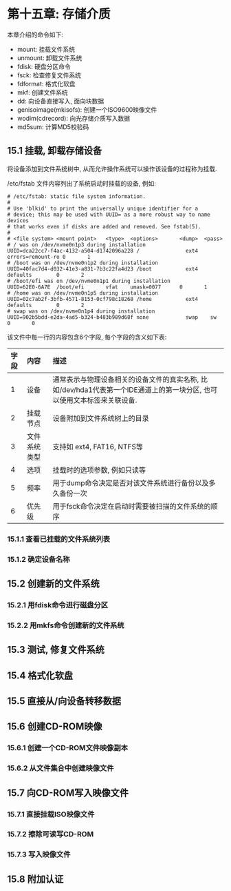 # 第十五章: 存储介质 #

本章介绍的命令如下:

- mount: 挂载文件系统
- unmount: 卸载文件系统
- fdisk: 硬盘分区命令
- fsck: 检查修复文件系统
- fdformat: 格式化软盘
- mkf: 创建文件系统
- dd: 向设备直接写入, 面向块数据
- genisoimage(mkisofs): 创建一个ISO9600映像文件
- wodim(cdrecord): 向光存储介质写入数据
- md5sum: 计算MD5校验码

## 15.1 挂载, 卸载存储设备 ##

将设备添加到文件系统树中, 从而允许操作系统可以操作该设备的过程称为挂载.

/etc/fstab 文件内容列出了系统启动时挂载的设备, 例如:

```
# /etc/fstab: static file system information.
#
# Use 'blkid' to print the universally unique identifier for a
# device; this may be used with UUID= as a more robust way to name devices
# that works even if disks are added and removed. See fstab(5).
#
# <file system> <mount point>   <type>  <options>       <dump>  <pass>
# / was on /dev/nvme0n1p3 during installation
UUID=dca22cc7-f4ac-4132-a504-d1742096a228 /               ext4    errors=remount-ro 0       1
# /boot was on /dev/nvme0n1p2 during installation
UUID=40fac7d4-d032-41e3-a831-7b3c22fa4d23 /boot           ext4    defaults        0       2
# /boot/efi was on /dev/nvme0n1p1 during installation
UUID=62E0-6A7E  /boot/efi       vfat    umask=0077      0       1
# /home was on /dev/nvme0n1p5 during installation
UUID=02c7ab2f-3bfb-4571-8153-0cf798c18268 /home           ext4    defaults        0       2
# swap was on /dev/nvme0n1p4 during installation
UUID=902b5bdd-e2da-4ad5-b324-b483b989d68f none            swap    sw              0       0
```

该文件中每一行的内容包含6个字段, 每个字段的含义如下表:

| 字段 | 内容 | 描述 |
|:--|:--|:--|
| 1 | 设备 | 通常表示与物理设备相关的设备文件的真实名称, 比如/dev/hda1代表第一个IDE通道上的第一块分区, 也可以使用文本标签来关联设备. |
| 2 | 挂载节点 | 设备附加到文件系统树上的目录 |
| 3 | 文件系统类型 | 支持如 ext4, FAT16, NTFS等 |
| 4 | 选项 | 挂载时的选项参数, 例如只读等 |
| 5 | 频率 | 用于dump命令决定是否对该文件系统进行备份以及多久备份一次 |
| 6 | 优先级 | 用于fsck命令决定在启动时需要被扫描的文件系统的顺序 |

### 15.1.1 查看已挂载的文件系统列表 ###

### 15.1.2 确定设备名称 ###

## 15.2 创建新的文件系统 ##

### 15.2.1 用fdisk命令进行磁盘分区 ###

### 15.2.2 用mkfs命令创建新的文件系统 ###

## 15.3 测试, 修复文件系统 ##

## 15.4 格式化软盘 ##

## 15.5 直接从/向设备转移数据 ##

## 15.6 创建CD-ROM映像 ##

### 15.6.1 创建一个CD-ROM文件映像副本 ###

### 15.6.2 从文件集合中创建映像文件 ###

## 15.7 向CD-ROM写入映像文件 ##

### 15.7.1 直接挂载ISO映像文件 ###

### 15.7.2 擦除可读写CD-ROM ###

### 15.7.3 写入映像文件 ###

## 15.8 附加认证 ##

